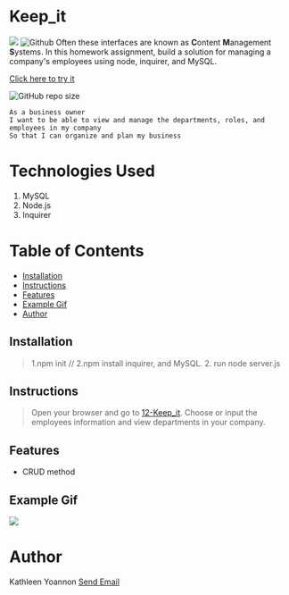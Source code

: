 # Keep_it
![](https://img.shields.io/badge/Employee-start-181717?style=social&logo=mySQL)
![Github](https://img.shields.io/badge/Tracker-start-181717?style=plastic&logo=nodemon)
 Often these interfaces are known as **C**ontent **M**anagement **S**ystems. In this homework assignment, 
 build a solution for managing a company's employees using node, inquirer, and MySQL.

[Click here to try it](https://.herokuapp.com/)

![GitHub repo size](https://img.shields.io/github/repo-size/Kathleen-Y/12-Keep_it?logo=github)

```
As a business owner
I want to be able to view and manage the departments, roles, and employees in my company
So that I can organize and plan my business
```

# Technologies Used

1. MySQL
2. Node.js
2. Inquirer

# Table of Contents

* [Installation](#installation)
* [Instructions](#instructions)
* [Features](#features)
* [Example Gif](#example-gif)
* [Author](#author)

## Installation
> 1.npm init // 2.npm install inquirer, and MySQL.
> 2. run node server.js

## Instructions
> Open your browser and go to [12-Keep_it](https://.herokuapp.com/). Choose or input the employees information and view departments in your company. 

## Features
* CRUD method

## Example Gif
![](public/assets/img/12-Keep_it.gif)

# Author
Kathleen Yoannon
<a href="mailto:kyoannon@gmail.com">Send Email</a>



